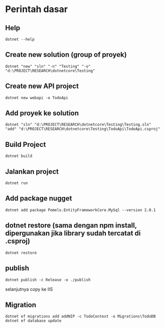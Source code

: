 # Perintah dasar

## Help
```
dotnet --help
```

## Create new solution (group of proyek)
```
dotnet "new" "sln" "-n" "Testing" "-o" "d:\PROJECT\RESEARCH\dotnetcore\Testing"
```

## Create new API project
``` 
dotnet new webapi -o TodoApi
```

## Add proyek ke solution
```
dotnet "sln" "d:\PROJECT\RESEARCH\dotnetcore\Testing\Testing.sln" "add" "d:\PROJECT\RESEARCH\dotnetcore\Testing\TodoApi\TodoApi.csproj"
```

## Build Project
```
dotnet build
```

## Jalankan project
```
dotnet run
``` 
## Add package nugget
```
dotnet add package Pomelo.EntityFrameworkCore.MySql --version 2.0.1
```
## dotnet restore (sama dengan npm install, dipergunakan jika library sudah tercatat di .csproj)
```
dotnet restore
```

## publish
```
dotnet publish -c Release -o ./publish
```
selanjutnya copy ke IIS

## Migration
```
dotnet ef migrations add addNIP -c TodoContext -o Migrations\TodoDB
dotnet ef database update
```
